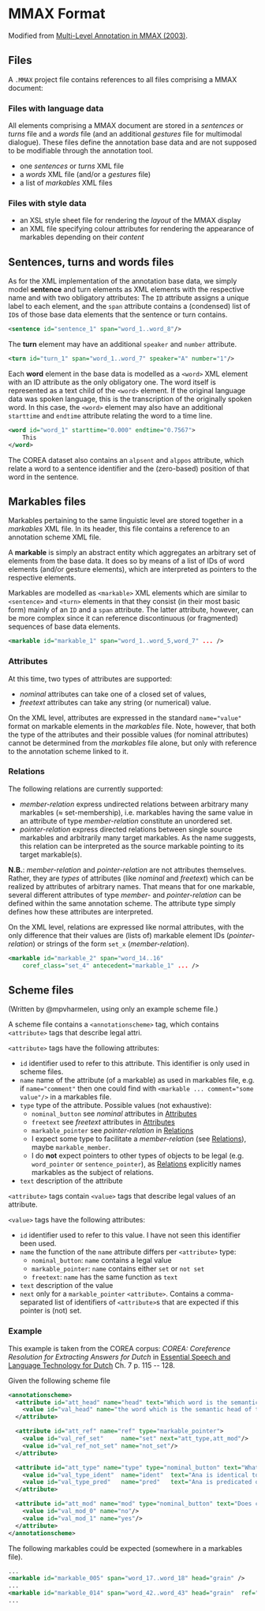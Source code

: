 # MMAX Format
Modified from [Multi-Level Annotation in MMAX (2003)][MMAX].

## Files
A `.MMAX` project file contains references to all files comprising a MMAX document:

### Files with language data
All elements comprising a MMAX document are stored in a _sentences_ or _turns_ file and a _words_ file (and an additional _gestures_ file for multimodal dialogue).
These files define the annotation base data and are not supposed to be modifiable through the annotation tool.

 - one _sentences_ or _turns_ XML file
 - a _words_ XML file (and/or a _gestures_ file)
 - a list of _markables_ XML files

### Files with style data

 - an XSL style sheet file for rendering the _layout_ of the MMAX display
 - an XML file specifying colour attributes for rendering the appearance of markables depending on their _content_


## Sentences, turns and words files

As for the XML implementation of the annotation base data, we simply model **sentence** and turn elements as XML elements with the respective name and with two obligatory attributes: The `ID` attribute assigns a unique label to each element, and the `span` attribute contains a (condensed) list of `ID`s of those base data elements that the sentence or turn contains.
```xml
<sentence id="sentence_1" span="word_1..word_8"/>
```

The **turn** element may have an additional `speaker` and `number` attribute.
```xml
<turn id="turn_1" span="word_1..word_7" speaker="A" number="1"/>
```

Each **word** element in the base data is modelled as a `<word>` XML element with an ID attribute as the only obligatory one.
The word itself is represented as a text child of the `<word>` element.
If the original language data was spoken language, this is the transcription of the originally spoken word.
In this case, the `<word>` element may also have an additional `starttime` and `endtime` attribute relating the word to a time line.

```xml
<word id="word_1" starttime="0.000" endtime="0.7567">
    This
</word>
```

The COREA dataset also contains an `alpsent` and `alppos` attribute, which relate a word to a sentence identifier and the (zero-based) position of that word in the sentence.

## Markables files
Markables pertaining to the same linguistic level are stored together in a _markables_ XML file.
In its header, this file contains a reference to an annotation scheme XML file.

A **markable** is simply an abstract entity which aggregates an arbitrary set of elements from the base data.
It does so by means of a list of IDs of word elements (and/or gesture elements), which are interpreted as pointers to the respective elements.


Markables are modelled as `<markable>` XML elements which are similar to `<sentence>` and `<turn>` elements in that they consist (in their most basic form) mainly of an `ID` and a `span` attribute.
The latter attribute, however, can be more complex since it can reference discontinuous (or fragmented) sequences of base data elements.

```xml
<markable id="markable_1" span="word_1..word_5,word_7" ... />
```


### Attributes
At this time, two types of attributes are supported:

 - _nominal_ attributes can take one of a closed set of values,
 - _freetext_ attributes can take any string (or numerical) value.

On the XML level, attributes are expressed in the standard `name="value"` format on markable elements in the _markables_ file. Note, however, that both the type of the attributes and their possible values (for nominal attributes) cannot be determined from the _markables_ file alone, but only with reference to the annotation scheme linked to it.


### Relations
The following relations are currently supported:

 - _member-relation_ express undirected relations between arbitrary many markables (≈ set-membership), i.e. markables having the same value in an attribute of type _member-relation_ constitute an unordered set.
 - _pointer-relation_ express directed relations between single source markables and arbitrarily many target markables. As the name suggests, this relation can be interpreted as the source markable pointing to its target markable(s).

**N.B.**: _member-relation_ and _pointer-relation_ are not attributes themselves. Rather, they are _types_ of attributes (like _nominal_ and _freetext_) which can be realized by attributes of arbitrary names. That means that for one markable, several different attributes of type _member-_ and _pointer-relation_ can be defined within the same annotation scheme. The attribute type simply defines how these attributes are interpreted.

On the XML level, relations are expressed like normal attributes, with the only difference that their values are (lists of) markable element IDs (_pointer-relation_) or strings of the form `set_x` (_member-relation_).

```xml
<markable id="markable_2" span="word_14..16"
    coref_class="set_4" antecedent="markable_1" ... />
```


## Scheme files
(Written by @mpvharmelen, using only an example scheme file.)

A scheme file contains a `<annotationscheme>` tag, which contains `<attribute>` tags that describe legal attri.

`<attribute>` tags have the following attributes:

 - `id` identifier used to refer to this attribute. This identifier is only used in scheme files.
 - `name` name of the attribute (of a markable) as used in markables file, e.g. if `name="comment"` then one could find with `<markable ... comment="some value"/>` in a markables file.
 - `type` type of the attribute. Possible values (not exhaustive):
     + `nominal_button` see _nominal_ attributes in [Attributes][]
     + `freetext` see _freetext_ attributes in [Attributes][]
     + `markable_pointer` see _pointer-relation_ in [Relations][]
     + I expect some type to facilitate a _member-relation_ (see [Relations][]), maybe `markable_member`.
     + I do **not** expect pointers to other types of objects to be legal (e.g. `word_pointer` or `sentence_pointer`), as [Relations][] explicitly names markables as the subject of relations.
 - `text` description of the attribute

`<attribute>` tags contain `<value>` tags that describe legal values of an attribute.

`<value>` tags have the following attributes:

 - `id` identifier used to refer to this value. I have not seen this identifier been used.
 - `name` the function of the `name` attribute differs per `<attribute>` type:
     + `nominal_button`: `name` contains a legal value
     + `markable_pointer`: `name` contains either `set` or `not set`
     + `freetext`: `name` has the same function as `text`
 - `text` description of the value
 - `next` only for a `markable_pointer` `<attribute>`. Contains a comma-separated list of identifiers of `<attribute>`s that are expected if this pointer is (not) set.

### Example
This example is taken from the COREA corpus: _COREA: Coreference Resolution for Extracting
Answers for Dutch_ in [Essential Speech and Language Technology for Dutch][COREABook] Ch. 7 p. 115 -- 128.

Given the following scheme file

```xml
<annotationscheme>
  <attribute id="att_head" name="head" text="Which word is the semantic head of the NP?" type="freetext">
    <value id="val_head" name="the word which is the semantic head of the NP"/>
  </attribute>

  <attribute id="att_ref" name="ref" type="markable_pointer">
    <value id="val_ref_set"     name="set" next="att_type,att_mod"/>
    <value id="val_ref_not_set" name="not_set"/>
  </attribute>

  <attribute id="att_type" name="type" type="nominal_button" text="What type of coreference is expressed?">
    <value id="val_type_ident"  name="ident"  text="Ana is identical to Ante"/>
    <value id="val_type_pred"   name="pred"   text="Ana is predicated of Ante"/>
  </attribute>

  <attribute id="att_mod" name="mod" type="nominal_button" text="Does context contain a modal operator?">
    <value id="val_mod_0" name="no"/>
    <value id="val_mod_1" name="yes"/>
  </attribute>
</annotationscheme>
```

The following markables could be expected (somewhere in a markables file).
```xml
...
<markable id="markable_005" span="word_17..word_18" head="grain" />
...
<markable id="markable_014" span="word_42..word_43" head="grain"  ref="markable_5"  type="ident" mod="no" />
...
```

[MMAX]: http://www.speech.cs.cmu.edu/sigdial2003/proceedings/07_LONG_strube_paper.pdf
[Attributes]: #attributes
[Relations]: #relations
[COREABook]: https://link.springer.com/book/10.1007/978-3-642-30910-6
